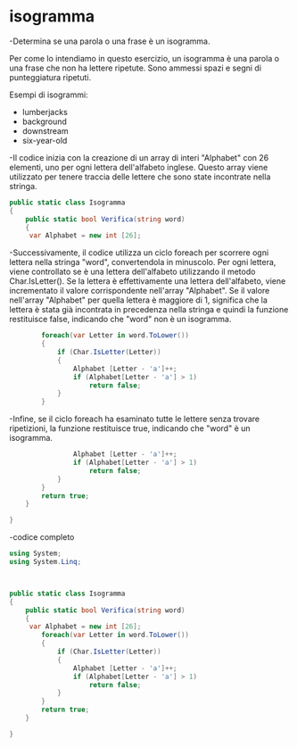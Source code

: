 # isogramma
-Determina se una parola o una frase è un isogramma.

Per come lo intendiamo in questo esercizio, un isogramma è una parola o una frase che non ha lettere ripetute.
Sono ammessi spazi e segni di punteggiatura ripetuti.

Esempi di isogrammi:

- lumberjacks
- background
- downstream
- six-year-old

-Il codice inizia con la creazione di un array di interi "Alphabet" con 26 elementi, uno per ogni lettera dell'alfabeto inglese. Questo array viene utilizzato per tenere traccia delle lettere che sono state incontrate nella stringa.
```c#
public static class Isogramma
{
    public static bool Verifica(string word)
    {
     var Alphabet = new int [26];
```
-Successivamente, il codice utilizza un ciclo foreach per scorrere ogni lettera nella stringa "word", convertendola in minuscolo. Per ogni lettera, viene controllato se è una lettera dell'alfabeto utilizzando il metodo Char.IsLetter(). Se la lettera è effettivamente una lettera dell'alfabeto, viene incrementato il valore corrispondente nell'array "Alphabet". Se il valore nell'array "Alphabet" per quella lettera è maggiore di 1, significa che la lettera è stata già incontrata in precedenza nella stringa e quindi la funzione restituisce false, indicando che "word" non è un isogramma.
```c#
        foreach(var Letter in word.ToLower())
        {
            if (Char.IsLetter(Letter))
            {
                Alphabet [Letter - 'a']++;
                if (Alphabet[Letter - 'a'] > 1)
                    return false;
            }
        }
```
-Infine, se il ciclo foreach ha esaminato tutte le lettere senza trovare ripetizioni, la funzione restituisce true, indicando che "word" è un isogramma.
```c#
                Alphabet [Letter - 'a']++;
                if (Alphabet[Letter - 'a'] > 1)
                    return false;
            }
        }
        return true;
    }

}
```
-codice completo
```c#
using System;
using System.Linq;



public static class Isogramma
{
    public static bool Verifica(string word)
    {
     var Alphabet = new int [26];
        foreach(var Letter in word.ToLower())
        {
            if (Char.IsLetter(Letter))
            {
                Alphabet [Letter - 'a']++;
                if (Alphabet[Letter - 'a'] > 1)
                    return false;
            }
        }
        return true;
    }

}
```
